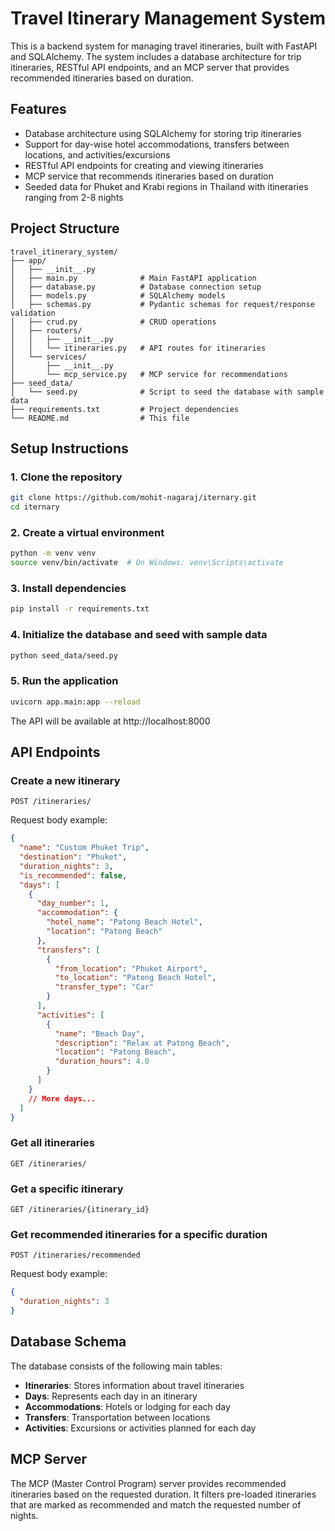 # Travel Itinerary Management System

This is a backend system for managing travel itineraries, built with FastAPI and SQLAlchemy. The system includes a database architecture for trip itineraries, RESTful API endpoints, and an MCP server that provides recommended itineraries based on duration.

## Features

- Database architecture using SQLAlchemy for storing trip itineraries
- Support for day-wise hotel accommodations, transfers between locations, and activities/excursions
- RESTful API endpoints for creating and viewing itineraries
- MCP service that recommends itineraries based on duration
- Seeded data for Phuket and Krabi regions in Thailand with itineraries ranging from 2-8 nights

## Project Structure

```
travel_itinerary_system/
├── app/
│   ├── __init__.py
│   ├── main.py              # Main FastAPI application
│   ├── database.py          # Database connection setup
│   ├── models.py            # SQLAlchemy models
│   ├── schemas.py           # Pydantic schemas for request/response validation
│   ├── crud.py              # CRUD operations
│   ├── routers/
│   │   ├── __init__.py
│   │   └── itineraries.py   # API routes for itineraries
│   └── services/
│       ├── __init__.py
│       └── mcp_service.py   # MCP service for recommendations
├── seed_data/
│   └── seed.py              # Script to seed the database with sample data
├── requirements.txt         # Project dependencies
└── README.md                # This file
```

## Setup Instructions

### 1. Clone the repository

```bash
git clone https://github.com/mohit-nagaraj/iternary.git
cd iternary
```

### 2. Create a virtual environment

```bash
python -m venv venv
source venv/bin/activate  # On Windows: venv\Scripts\activate
```

### 3. Install dependencies

```bash
pip install -r requirements.txt
```

### 4. Initialize the database and seed with sample data

```bash
python seed_data/seed.py
```

### 5. Run the application

```bash
uvicorn app.main:app --reload
```

The API will be available at http://localhost:8000

## API Endpoints

### Create a new itinerary

```
POST /itineraries/
```

Request body example:

```json
{
  "name": "Custom Phuket Trip",
  "destination": "Phuket",
  "duration_nights": 3,
  "is_recommended": false,
  "days": [
    {
      "day_number": 1,
      "accommodation": {
        "hotel_name": "Patong Beach Hotel",
        "location": "Patong Beach"
      },
      "transfers": [
        {
          "from_location": "Phuket Airport",
          "to_location": "Patong Beach Hotel",
          "transfer_type": "Car"
        }
      ],
      "activities": [
        {
          "name": "Beach Day",
          "description": "Relax at Patong Beach",
          "location": "Patong Beach",
          "duration_hours": 4.0
        }
      ]
    }
    // More days...
  ]
}
```

### Get all itineraries

```
GET /itineraries/
```

### Get a specific itinerary

```
GET /itineraries/{itinerary_id}
```

### Get recommended itineraries for a specific duration

```
POST /itineraries/recommended
```

Request body example:

```json
{
  "duration_nights": 3
}
```

## Database Schema

The database consists of the following main tables:

- **Itineraries**: Stores information about travel itineraries
- **Days**: Represents each day in an itinerary
- **Accommodations**: Hotels or lodging for each day
- **Transfers**: Transportation between locations
- **Activities**: Excursions or activities planned for each day

## MCP Server

The MCP (Master Control Program) server provides recommended itineraries based on the requested duration. It filters pre-loaded itineraries that are marked as recommended and match the requested number of nights.